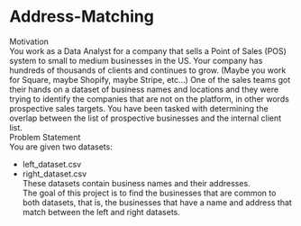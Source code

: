 # Address-Matching
Motivation  
You work as a Data Analyst for a company that sells a Point of Sales (POS) system to small to
medium businesses in the US. Your company has hundreds of thousands of clients and
continues to grow. (Maybe you work for Square, maybe Shopify, maybe Stripe, etc...) One of
the sales teams got their hands on a dataset of business names and locations and they were
trying to identify the companies that are not on the platform, in other words prospective sales
targets. You have been tasked with determining the overlap between the list of prospective
businesses and the internal client list.  
Problem Statement  
You are given two datasets:  
- left_dataset.csv  
- right_dataset.csv  
These datasets contain business names and their addresses.  
The goal of this project is to find the businesses that are common to both datasets, that is, the
businesses that have a name and address that match between the left and right datasets.   
